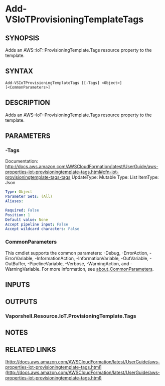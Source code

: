 # Add-VSIoTProvisioningTemplateTags

## SYNOPSIS
Adds an AWS::IoT::ProvisioningTemplate.Tags resource property to the template.

## SYNTAX

```
Add-VSIoTProvisioningTemplateTags [[-Tags] <Object>] [<CommonParameters>]
```

## DESCRIPTION
Adds an AWS::IoT::ProvisioningTemplate.Tags resource property to the template.

## PARAMETERS

### -Tags
Documentation: http://docs.aws.amazon.com/AWSCloudFormation/latest/UserGuide/aws-properties-iot-provisioningtemplate-tags.html#cfn-iot-provisioningtemplate-tags-tags
UpdateType: Mutable
Type: List
ItemType: Json

```yaml
Type: Object
Parameter Sets: (All)
Aliases:

Required: False
Position: 1
Default value: None
Accept pipeline input: False
Accept wildcard characters: False
```

### CommonParameters
This cmdlet supports the common parameters: -Debug, -ErrorAction, -ErrorVariable, -InformationAction, -InformationVariable, -OutVariable, -OutBuffer, -PipelineVariable, -Verbose, -WarningAction, and -WarningVariable. For more information, see [about_CommonParameters](http://go.microsoft.com/fwlink/?LinkID=113216).

## INPUTS

## OUTPUTS

### Vaporshell.Resource.IoT.ProvisioningTemplate.Tags
## NOTES

## RELATED LINKS

[http://docs.aws.amazon.com/AWSCloudFormation/latest/UserGuide/aws-properties-iot-provisioningtemplate-tags.html](http://docs.aws.amazon.com/AWSCloudFormation/latest/UserGuide/aws-properties-iot-provisioningtemplate-tags.html)

